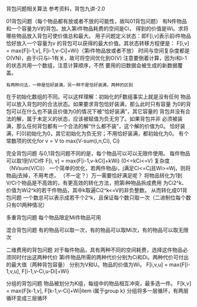 背包问题相关算法
参考资料，背包九讲-2.0

01背包问题（每个物品都有放或者不放的可能性，故叫01背包问题）
	有N件物品和一个容量为V的背包。放入第i件物品耗费的空间是Ci，
得到的价值是Wi。求将哪些物品放入背包可使价值总和最大。
	用子问题定义状态：即F[i,v]表示前i件物品恰好放入一个容量为v
的背包可以获得的最大价值。其状态转移方程便是：
	F[i,v] = max{F[i-1,v], F[i-1,v-Ci]+Wi}（第i件物品放或者不放）
时间与空间复杂度都是O(VN)，由于i只与i-1有关，故可将空间优化到O(V)
注意要倒着计算，因为i和i-1的状态共用一个数组，注意计算顺序，不然
要用的旧数据会被生成的新数据覆盖。

	有两种问法，一种是恰好装满，另一种不是恰好装满，两种的区别
在于初始化数组的不同。可以这样理解：初始化的F数组事实上就是没有任何
物品可以放入背包时的合法状态。如果要求背包恰好装满，那么此时只有容量
为0的背包可以在什么也不装且价值为0的情况下被“恰好装满”，其它容量的
背包并没有合法的解，属于未定义的状态，应该被赋值为负无穷了。如果背包并非
必须被装满，那么任何背包都有一个合法的解“什么都不装”，这个解的价值为0。
	恰好装满，F[0]初始化为0，其它初始化为负无穷；不用恰好装满，都初始化为0。
	有个常数项的优化for v = V to max{V-sum(i,n,Ci), Ci}
	
完全背包问题
	与0,1背包问题不同的是，每个物品可以可以无限件使用。
	每件物品可以取1到V/Ci件
	F[i, v] = max{F[i-1,v-kCi]+kWi} (0<=kCi<=V)
	复杂度（NVsum(V/Ci)）
	一个简单的优化，若两件物品i，j满足Ci<=Cj且Wi>=Wj，则将物品j去掉，不用考虑，
（不一定？）万一需要恰好满足呢？
	将物品转化为1到V/Ci个物品是不高效的，有更高效的转化方法，把第i种物品拆成费用
为Ci2^k、价值为Wi2^k的若干件物品，其中k取遍Ci2^k<=V的非负整数。
	从而转化成01背包问题
	一个数总可以表示成若干个2^k，且保证每个数只取一次（二进制位每个数只有01两种情况）
	
多重背包问题
	每个物品限定Mi件物品可用
	
混合背包问题
	有的物品可以取一次，有的物品可以取Mi次，有的物品可以取无限次
	
	
	
	
二维费用的背包问题
	对于每件物品，具有两种不同的空间耗费，选择这件物品必须同时付出这两种代价
	第i件物品所需的两种代价分别为Ci和Di。两种代价可付出的最大值（两种背包容量）
分别为V和U。物品的价值为Wi。
	F[i,v,u] = max{F[i-1,v,u], F[i-1,v-Ci,u-Di]+Wi}
	
	
	
分组的背包问题
	物品被划分为K组，每组中的物品相互冲突，最多选一件。
	F[k,v] = max{F[k-1,v], F[k-1,v-Ci]+Wi|item i属于group k}
	分组将多一层循环，有两层循环变成三层循环
	
	
	
	
	
	
	
	
	
	
	
	
	
	
	
	
	